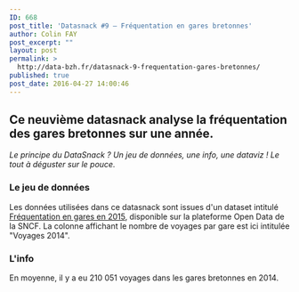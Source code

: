 ```yaml
---
ID: 668
post_title: 'Datasnack #9 — Fréquentation en gares bretonnes'
author: Colin FAY
post_excerpt: ""
layout: post
permalink: >
  http://data-bzh.fr/datasnack-9-frequentation-gares-bretonnes/
published: true
post_date: 2016-04-27 14:00:46
---
```

<h2>Ce neuvième datasnack analyse la fréquentation des gares bretonnes sur une année. <!--more--></h2>
<em>Le principe du DataSnack ? Un jeu de données, une info, une dataviz ! Le tout à déguster sur le pouce.
</em>
<h3>Le jeu de données</h3>
Les données utilisées dans ce datasnack sont issues d'un dataset intitulé <a title="Fréquentation en gares en 2015" href="https://ressources.data.sncf.com/explore/dataset/frequentation-gares/?sort=nombre_personnes" target="_blank" rel="noopener noreferrer"> Fréquentation en gares en 2015</a>, disponible sur la plateforme Open Data de la SNCF. La colonne affichant le nombre de voyages par gare est ici intitulée "Voyages 2014".
<h3>L'info</h3>
En moyenne, il y a eu 210 051 voyages dans les gares bretonnes en 2014.